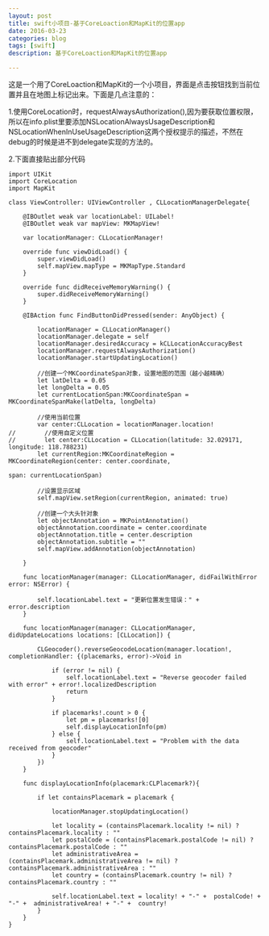 ```yaml
---
layout: post
title: swift小项目-基于CoreLoaction和MapKit的位置app
date: 2016-03-23
categories: blog
tags: [swift]
description: 基于CoreLoaction和MapKit的位置app

---
```


这是一个用了CoreLoaction和MapKit的一个小项目，界面是点击按钮找到当前位置并且在地图上标记出来。下面是几点注意的：

1.使用CoreLocation时，requestAlwaysAuthorization(),因为要获取位置权限，所以在info.plist里要添加NSLocationAlwaysUsageDescription和NSLocationWhenInUseUsageDescription这两个授权提示的描述，不然在debug的时候是进不到delegate实现的方法的。



2.下面直接贴出部分代码

    import UIKit
    import CoreLocation
    import MapKit

    class ViewController: UIViewController , CLLocationManagerDelegate{

        @IBOutlet weak var locationLabel: UILabel!
        @IBOutlet weak var mapView: MKMapView!
        
        var locationManager: CLLocationManager!
        
        override func viewDidLoad() {
            super.viewDidLoad()
            self.mapView.mapType = MKMapType.Standard
        }

        override func didReceiveMemoryWarning() {
            super.didReceiveMemoryWarning()
        }

        @IBAction func FindButtonDidPressed(sender: AnyObject) {
            
            locationManager = CLLocationManager()
            locationManager.delegate = self
            locationManager.desiredAccuracy = kCLLocationAccuracyBest
            locationManager.requestAlwaysAuthorization()
            locationManager.startUpdatingLocation()
            
            //创建一个MKCoordinateSpan对象，设置地图的范围（越小越精确）
            let latDelta = 0.05
            let longDelta = 0.05
            let currentLocationSpan:MKCoordinateSpan = MKCoordinateSpanMake(latDelta, longDelta)
            
            //使用当前位置
            var center:CLLocation = locationManager.location!
    //        //使用自定义位置
    //        let center:CLLocation = CLLocation(latitude: 32.029171, longitude: 118.788231)
            let currentRegion:MKCoordinateRegion = MKCoordinateRegion(center: center.coordinate,
                                                                      span: currentLocationSpan)
            
            //设置显示区域
            self.mapView.setRegion(currentRegion, animated: true)
            
            //创建一个大头针对象
            let objectAnnotation = MKPointAnnotation()
            objectAnnotation.coordinate = center.coordinate
            objectAnnotation.title = center.description
            objectAnnotation.subtitle = ""
            self.mapView.addAnnotation(objectAnnotation)
            
        }
        
        func locationManager(manager: CLLocationManager, didFailWithError error: NSError) {
        
            self.locationLabel.text = "更新位置发生错误：" + error.description
        }
        
        func locationManager(manager: CLLocationManager, didUpdateLocations locations: [CLLocation]) {
            
            CLGeocoder().reverseGeocodeLocation(manager.location!, completionHandler: {(placemarks, error)->Void in
                
                if (error != nil) {
                    self.locationLabel.text = "Reverse geocoder failed with error" + error!.localizedDescription
                    return
                }
                
                if placemarks!.count > 0 {
                    let pm = placemarks![0]
                    self.displayLocationInfo(pm)
                } else {
                    self.locationLabel.text = "Problem with the data received from geocoder"
                }
            })
        }
        
        func displayLocationInfo(placemark:CLPlacemark?){
            
            if let containsPlacemark = placemark {
                
                locationManager.stopUpdatingLocation()
                
                let locality = (containsPlacemark.locality != nil) ? containsPlacemark.locality : ""
                let postalCode = (containsPlacemark.postalCode != nil) ? containsPlacemark.postalCode : ""
                let administrativeArea = (containsPlacemark.administrativeArea != nil) ? containsPlacemark.administrativeArea : ""
                let country = (containsPlacemark.country != nil) ? containsPlacemark.country : ""
                
                self.locationLabel.text = locality! + "-" +  postalCode! + "-" +  administrativeArea! + "-" +  country!
            }
        }
    }
